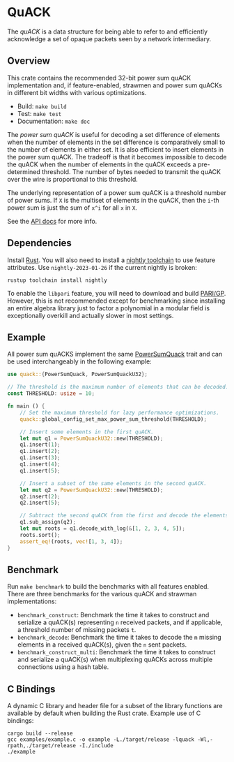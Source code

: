 # QuACK

The _quACK_ is a data structure for being able to refer to and efficiently
acknowledge a set of opaque packets seen by a network intermediary.

## Overview

This crate contains the recommended 32-bit power sum quACK implementation and,
if feature-enabled, strawmen and power sum quACKs in different bit widths with
various optimizations.

* Build: `make build`
* Test: `make test`
* Documentation: `make doc`

The _power sum quACK_ is useful for decoding a set difference of elements when
the number of elements in the set difference is comparatively small to the
number of elements in either set. It is also efficient to insert elements in the
power sum quACK. The tradeoff is that it becomes impossible to decode the quACK
when the number of elements in the quACK exceeds a pre-determined threshold. The
number of bytes needed to transmit the quACK over the wire is proportional to
this threshold.

The underlying representation of a power sum quACK is a threshold number of
power sums. If `X` is the multiset of elements in the quACK, then the `i`-th
power sum is just the sum of `x^i` for all `x` in `X`.

See the [API docs](https://ginayuan.com/quack/quack/) for more info.

## Dependencies

Install [Rust](https://www.rust-lang.org/tools/install). You will also need to
install a [nightly toolchain](https://rust-lang.github.io/rustup/concepts/channels.html)
to use feature attributes. Use `nightly-2023-01-26` if the current nightly is
broken:

```
rustup toolchain install nightly
```

To enable the `libpari` feature, you will need to download and build
[PARI/GP](https://pari.math.u-bordeaux.fr/download.html). However, this is not
recommended except for benchmarking since installing an entire algebra library
just to factor a polynomial in a modular field is exceptionally overkill and
actually slower in most settings.

## Example

All power sum quACKS implement the same [PowerSumQuack](https://ginayuan.com/quack/quack/trait.PowerSumQuack.html)
trait and can be used interchangeably in the following example:

```rust
use quack::{PowerSumQuack, PowerSumQuackU32};

// The threshold is the maximum number of elements that can be decoded.
const THRESHOLD: usize = 10;

fn main () {
    // Set the maximum threshold for lazy performance optimizations.
    quack::global_config_set_max_power_sum_threshold(THRESHOLD);

    // Insert some elements in the first quACK.
    let mut q1 = PowerSumQuackU32::new(THRESHOLD);
    q1.insert(1);
    q1.insert(2);
    q1.insert(3);
    q1.insert(4);
    q1.insert(5);

    // Insert a subset of the same elements in the second quACK.
    let mut q2 = PowerSumQuackU32::new(THRESHOLD);
    q2.insert(2);
    q2.insert(5);

    // Subtract the second quACK from the first and decode the elements.
    q1.sub_assign(q2);
    let mut roots = q1.decode_with_log(&[1, 2, 3, 4, 5]);
    roots.sort();
    assert_eq!(roots, vec![1, 3, 4]);
}
```

## Benchmark

Run `make benchmark` to build the benchmarks with all features enabled.
There are three benchmarks for the various quACK and strawman implementations:

* `benchmark_construct`: Benchmark the time it takes to construct and serialize
a quACK(s) representing `n` received packets, and if applicable, a threshold
number of missing packets `t`.
* `benchmark_decode`: Benchmark the time it takes to decode the `m` missing
elements in a received quACK(s), given the `n` sent packets.
* `benchmark_construct_multi`: Benchmark the time it takes to construct and
serialize a quACK(s) when multiplexing quACKs across multiple connections using
a hash table.

## C Bindings

A dynamic C library and header file for a subset of the library functions are
available by default when building the Rust crate. Example use of C bindings:

```
cargo build --release
gcc examples/example.c -o example -L./target/release -lquack -Wl,-rpath,./target/release -I./include
./example
```
